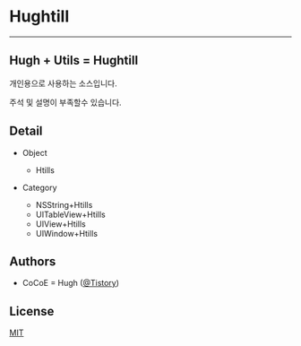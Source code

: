 
# Hughtill

* * * * * * * * * * *

## Hugh + Utils = Hughtill

개인용으로 사용하는 소스입니다.

주석 및 설명이 부족할수 있습니다.

## Detail

* Object
  - Htills

* Category
  - NSString+Htills
  - UITableView+Htills
  - UIView+Htills
  - UIWindow+Htills

## Authors

* CoCoE = Hugh ([@Tistory](http://goldcocoe.tistory.com/category/CocoaPods/Hughtill))

## License

[MIT](https://opensource.org/licenses/MIT)

